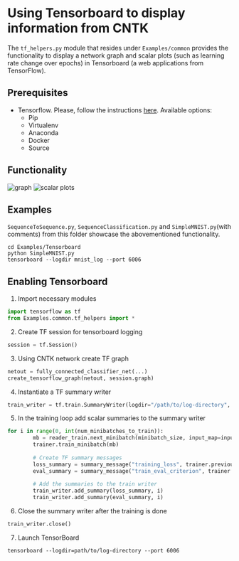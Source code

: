 # Using Tensorboard to display information from CNTK

The `tf_helpers.py` module that resides under `Examples/common` provides the functionality to display a network graph and scalar plots (such as learning rate change over epochs) in Tensorboard (a web applications from TensorFlow). 

## Prerequisites
* Tensorflow. Please, follow the instructions [here](https://www.tensorflow.org/versions/r0.11/get_started/os_setup.html). Available options:
	* Pip
	* Virtualenv
	* Anaconda
	* Docker
	* Source

## Functionality
![graph](https://github.com/Microsoft/CNTK/blob/t-alkhar/tensorboard-cntk-connect/Examples/Tensorboard/graph.JPG "Network graph for simple MNIST example") 
![scalar plots](https://github.com/Microsoft/CNTK/blob/t-alkhar/tensorboard-cntk-connect/Examples/Tensorboard/scalar_plots.JPG "Scalar plots generated during the training") 

## Examples
`SequenceToSequence.py`, `SequenceClassification.py` and `SimpleMNIST.py`(with comments) from this folder showcase the abovementioned functionality.
```
cd Examples/Tensorboard
python SimpleMNIST.py
tensorboard --logdir mnist_log --port 6006
```

## Enabling Tensorboard 
1. Import necessary modules
```python
import tensorflow as tf
from Examples.common.tf_helpers import *
```
2.  Create TF session for tensorboard logging
```python
session = tf.Session()
```
3. Using CNTK network create TF graph
```python
netout = fully_connected_classifier_net(...)
create_tensorflow_graph(netout, session.graph)
```
4. Instantiate a TF summary writer
```python
train_writer = tf.train.SummaryWriter(logdir="/path/to/log-directory", graph=session.graph, flush_secs=30)
```
5. In the training loop add scalar summaries to the summary writer
```python
for i in range(0, int(num_minibatches_to_train)):
        mb = reader_train.next_minibatch(minibatch_size, input_map=input_map)
        trainer.train_minibatch(mb)
        
        # Create TF summary messages
        loss_summary = summary_message("training_loss", trainer.previous_minibatch_loss_average)
        eval_summary = summary_message("train_eval_criterion", trainer.previous_minibatch_evaluation_average)
        
        # Add the summaries to the train writer
        train_writer.add_summary(loss_summary, i)
        train_writer.add_summary(eval_summary, i)
```
6. Close the summary writer after the training is done
```python
train_writer.close()
```
7. Launch TensorBoard
```
tensorboard --logdir=path/to/log-directory --port 6006
```